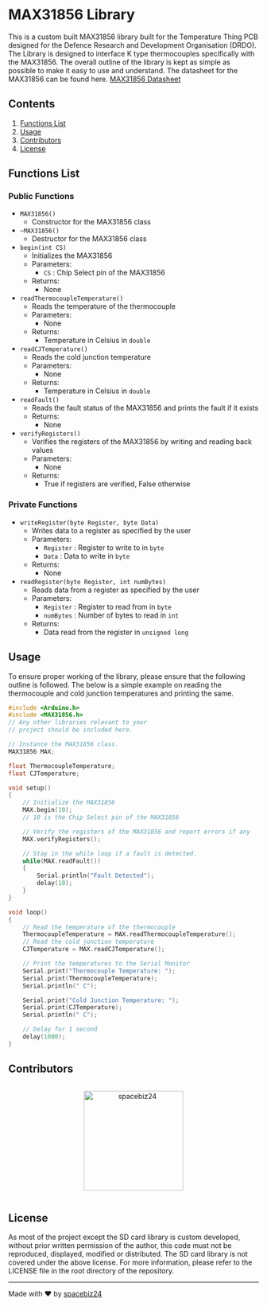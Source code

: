 # MAX31856 Library

This is a custom built MAX31856 library built for the Temperature Thing PCB
designed for the Defence Research and Development Organisation (DRDO).
The Library is designed to interface K type thermocouples specifically with
the MAX31856. The overall outline of the library is kept as simple as possible
to make it easy to use and understand. The datasheet for the MAX31856 can be
found here.
[MAX31856 Datasheet](https://www.analog.com/media/en/technical-documentation/data-sheets/max31856.pdf)

## Contents
1. [Functions List](#functions-list)
1. [Usage](#usage)
1. [Contributors](#contributors)
1. [License](#license)

## Functions List
### Public Functions
- `MAX31856()`
    - Constructor for the MAX31856 class
- `~MAX31856()`
    - Destructor for the MAX31856 class
- `begin(int CS)`
    - Initializes the MAX31856
    - Parameters:
        - `CS` : Chip Select pin of the MAX31856
    - Returns:
        - None
- `readThermocoupleTemperature()`
    - Reads the temperature of the thermocouple
    - Parameters:
        - None
    - Returns:
        - Temperature in Celsius in `double`
- `readCJTemperature()`
    - Reads the cold junction temperature
    - Parameters:
        - None
    - Returns:
        - Temperature in Celsius in `double`
- `readFault()`
    - Reads the fault status of the MAX31856 and prints the fault if it exists
    - Returns:
        - None
- `verifyRegisters()`
    - Verifies the registers of the MAX31856 by writing and reading back values
    - Parameters:
        - None
    - Returns:
        - True if registers are verified, False otherwise

### Private Functions
- `writeRegister(byte Register, byte Data)`
    - Writes data to a register as specified by the user
    - Parameters:
        - `Register` : Register to write to in `byte`
        - `Data` : Data to write in `byte`
    - Returns:
        - None
- `readRegister(byte Register, int numBytes)`
    - Reads data from a register as specified by the user
    - Parameters:
        - `Register` : Register to read from in `byte`
        - `numBytes` : Number of bytes to read in `int`
    - Returns:
        - Data read from the register in `unsigned long`

## Usage
To ensure proper working of the library, please ensure that the following
outline is followed. The below is a simple example on reading the thermocouple
and cold junction temperatures and printing the same.
```cpp
#include <Arduino.h>
#include <MAX31856.h>
// Any other libraries relevant to your
// project should be included here.

// Instance the MAX31856 class.
MAX31856 MAX;

float ThermocoupleTemperature;
float CJTemperature;

void setup()
{
    // Initialize the MAX31856
    MAX.begin(10);
    // 10 is the Chip Select pin of the MAX31856

    // Verify the registers of the MAX31856 and report errors if any
    MAX.verifyRegisters();

    // Stay in the while loop if a fault is detected.
    while(MAX.readFault())
    {
        Serial.println("Fault Detected");
        delay(10);
    }
}

void loop()
{
    // Read the temperature of the thermocouple
    ThermocoupleTemperature = MAX.readThermocoupleTemperature();
    // Read the cold junction temperature
    CJTemperature = MAX.readCJTemperature();

    // Print the temperatures to the Serial Monitor
    Serial.print("Thermocouple Temperature: ");
    Serial.print(ThermocoupleTemperature);
    Serial.println(" C");

    Serial.print("Cold Junction Temperature: ");
    Serial.print(CJTemperature);
    Serial.println(" C");

    // Delay for 1 second
    delay(1000);
}
```

## Contributors
<p align="center">
<center>
<div style="display: flex; justify-content: center;" align="center">
<figure>
    <a href="https://github.com/spacebiz24">
        <img src="https://avatars.githubusercontent.com/u/78657717?v=4" title="spacebiz24" width="200" height="200">
    </a>
</figure>
</center>
</p>

## License
As most of the project except the SD card library is custom developed,
without prior written permission of the author, this code must not be
reproduced, displayed, modified or distributed. The SD card library is
not covered under the above license. For more information, please refer
to the LICENSE file in the root directory of the repository.
___
Made with :heart: by [spacebiz24](https://github.com/spacebiz24)
